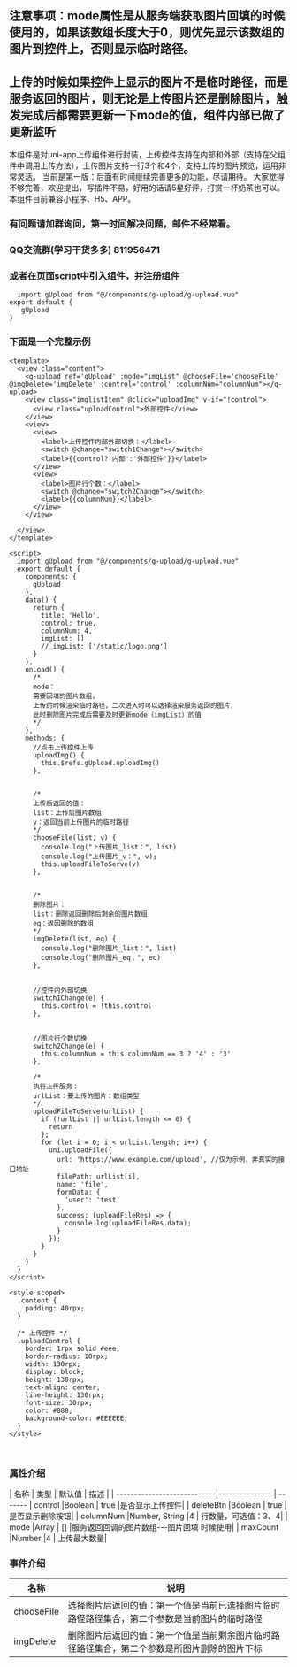 ## 注意事项：mode属性是从服务端获取图片回填的时候使用的，如果该数组长度大于0，则优先显示该数组的图片到控件上，否则显示临时路径。
## 上传的时候如果控件上显示的图片不是临时路径，而是服务返回的图片，则无论是上传图片还是删除图片，触发完成后都需要更新一下mode的值，组件内部已做了更新监听

本组件是对uni-app上传组件进行封装，上传控件支持在内部和外部（支持在父组件中调用上传方法），上传图片支持一行3个和4个，支持上传的图片预览，运用非常灵活。
当前是第一版：后面有时间继续完善更多的功能，尽请期待。
大家觉得不够完善，欢迎提出，写插件不易，好用的话请5星好评，打赏一杯奶茶也可以。
本组件目前兼容小程序、H5、APP。

### 有问题请加群询问，第一时间解决问题，邮件不经常看。
### QQ交流群(学习干货多多) 811956471

### 或者在页面script中引入组件，并注册组件
```
  import gUpload from "@/components/g-upload/g-upload.vue"
export default {
   gUpload
}
```

### 下面是一个完整示例
```
<template>
  <view class="content">
    <g-upload ref='gUpload' :mode="imgList" @chooseFile='chooseFile' @imgDelete='imgDelete' :control='control' :columnNum="columnNum"></g-upload>
    <view class="imglistItem" @click="uploadImg" v-if="!control">
      <view class="uploadControl">外部控件</view>
    </view>
    <view>
      <view>
        <label>上传控件内部外部切换：</label>
        <switch @change="switch1Change"></switch>
        <label>{{control?'内部':'外部控件'}}</label>
      </view>
      <view>
        <label>图片行个数：</label>
        <switch @change="switch2Change"></switch>
        <label>{{columnNum}}</label>
      </view>
    </view>

  </view>
</template>

<script>
  import gUpload from "@/components/g-upload/g-upload.vue"
  export default {
    components: {
      gUpload
    },
    data() {
      return {
        title: 'Hello',
        control: true,
        columnNum: 4,
        imgList: []
        // imgList: ['/static/logo.png']
      }
    },
    onLoad() {
      /*
      mode：
      需要回填的图片数组，
      上传的时候渲染临时路径，二次进入时可以选择渲染服务返回的图片，
      此时删除图片完成后需要及时更新mode（imgList）的值
      */
    },
    methods: {
      //点击上传控件上传
      uploadImg() {
        this.$refs.gUpload.uploadImg()
      },


      /*
      上传后返回的值：
      list：上传后图片数组
      v：返回当前上传图片的临时路径
      */
      chooseFile(list, v) {
        console.log("上传图片_list：", list)
        console.log("上传图片_v：", v);
        this.uploadFileToServe(v)
      },


      /*
      删除图片：
      list：删除返回删除后剩余的图片数组
      eq：返回删除的数组
      */
      imgDelete(list, eq) {
        console.log("删除图片_list：", list)
        console.log("删除图片_eq：", eq)
      },


      //控件内外部切换
      switch1Change(e) {
        this.control = !this.control
      },


      //图片行个数切换
      switch2Change(e) {
        this.columnNum = this.columnNum == 3 ? '4' : '3'
      },

      /*
      执行上传服务：
      urlList：要上传的图片：数组类型
      */
      uploadFileToServe(urlList) {
        if (!urlList || urlList.length <= 0) {
          return
        };
        for (let i = 0; i < urlList.length; i++) {
          uni.uploadFile({
            url: 'https://www.example.com/upload', //仅为示例，非真实的接口地址
            filePath: urlList[i],
            name: 'file',
            formData: {
              'user': 'test'
            },
            success: (uploadFileRes) => {
              console.log(uploadFileRes.data);
            }
          });
        }
      }
    }
  }
</script>

<style scoped>
  .content {
    padding: 40rpx;
  }

  /* 上传控件 */
  .uploadControl {
    border: 1rpx solid #eee;
    border-radius: 10rpx;
    width: 130rpx;
    display: block;
    height: 130rpx;
    text-align: center;
    line-height: 130rpx;
    font-size: 30rpx;
    color: #888;
    background-color: #EEEEEE;
  }
</style>



```



### 属性介绍
| 名称                         | 类型            | 默认值                        | 描述                                               |
| ----------------------------|---------------  | -------
| control                     |Boolean          | true                          |是否显示上传控件|
| deleteBtn                   |Boolean          | true                          |是否显示删除按钮|
| columnNum                   |Number, String   |4                              | 行数量，可选值：3、4|
| mode                        |Array            | []                            |服务返回回调的图片数组---图片回填 时候使用|
| maxCount                    |Number           |4                              | 上传最大数量|

### 事件介绍
| 名称               | 说明            
| -----------------  |------------------
| chooseFile         | 选择图片后返回的值：第一个值是当前已选择图片临时路径路径集合，第二个参数是当前图片的临时路径
| imgDelete         | 删除图片后返回的值：第一个值是当前剩余图片临时路径路径集合，第二个参数是所图片删除的图片下标



